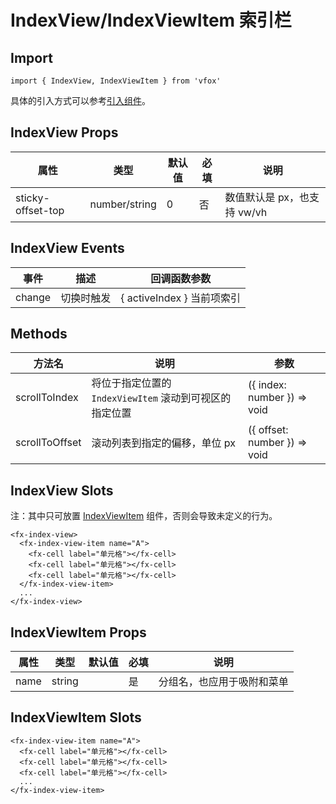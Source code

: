 # IndexView/IndexViewItem 索引栏

## Import

```
import { IndexView, IndexViewItem } from 'vfox'
```

具体的引入方式可以参考[引入组件](../guide/import.md)。

## IndexView Props

| 属性              | 类型          | 默认值 | 必填 | 说明                        |
| ----------------- | ------------- | ------ | ---- | --------------------------- |
| sticky-offset-top | number/string | 0      | 否   | 数值默认是 px，也支持 vw/vh |

## IndexView Events

| 事件   | 描述       | 回调函数参数               |
| ------ | ---------- | -------------------------- |
| change | 切换时触发 | { activeIndex } 当前项索引 |

## Methods

| 方法名         | 说明                                                    | 参数                         |
| -------------- | ------------------------------------------------------- | ---------------------------- |
| scrollToIndex  | 将位于指定位置的 `IndexViewItem` 滚动到可视区的指定位置 | ({ index: number }) => void  |
| scrollToOffset | 滚动列表到指定的偏移，单位 px                           | ({ offset: number }) => void |

## IndexView Slots

注：其中只可放置 [IndexViewItem](./IndexView.md#indexviewitem-索引子项) 组件，否则会导致未定义的行为。

```
<fx-index-view>
  <fx-index-view-item name="A">
    <fx-cell label="单元格"></fx-cell>
    <fx-cell label="单元格"></fx-cell>
    <fx-cell label="单元格"></fx-cell>
  </fx-index-view-item>
  ...
</fx-index-view>
```

## IndexViewItem Props

| 属性 | 类型   | 默认值 | 必填 | 说明                       |
| ---- | ------ | ------ | ---- | -------------------------- |
| name | string |        | 是   | 分组名，也应用于吸附和菜单 |

## IndexViewItem Slots

```
<fx-index-view-item name="A">
  <fx-cell label="单元格"></fx-cell>
  <fx-cell label="单元格"></fx-cell>
  <fx-cell label="单元格"></fx-cell>
  ...
</fx-index-view-item>
```

